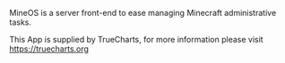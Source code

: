 MineOS is a server front-end to ease managing Minecraft administrative tasks.

This App is supplied by TrueCharts, for more information please visit https://truecharts.org
